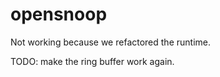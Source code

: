 # opensnoop

Not working because we refactored the runtime.

TODO: make the ring buffer work again.
